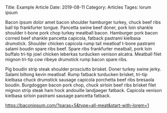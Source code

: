 Title: Example Article
Date: 2019-08-11
Category: Articles
Tages: lorum ipsum

Bacon ipsum dolor amet bacon shoulder hamburger turkey, chuck beef ribs ball tip frankfurter tongue. Pancetta swine beef doner, pork loin shankle shoulder t-bone pork chop turkey meatball bacon. Hamburger pork bacon corned beef shankle pancetta capicola, fatback pastrami kielbasa drumstick. Shoulder chicken capicola rump tail meatloaf t-bone pastrami salami boudin spare ribs beef. Spare ribs frankfurter meatball, pork loin buffalo tri-tip jowl chicken leberkas turducken venison alcatra. Meatball filet mignon tri-tip cow ribeye drumstick rump bacon spare ribs.

Pig boudin strip steak shoulder prosciutto brisket. Doner turkey swine jerky. Salami biltong kevin meatloaf. Rump fatback turducken brisket, tri-tip kielbasa chuck drumstick sausage capicola porchetta beef ribs bresaola boudin. Burgdoggen bacon pork chop, chuck sirloin beef ribs brisket filet mignon strip steak ham hock andouille landjaeger fatback. Capicola venison kielbasa sirloin pastrami sausage pancetta fatback.

<https://baconipsum.com/?paras=5&type=all-meat&start-with-lorem=1>
